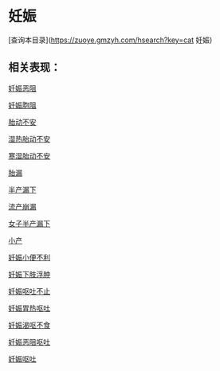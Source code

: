 # 妊娠
[查询本目录](https://zuoye.gmzyh.com/hsearch?key=cat 妊娠)

## 相关表现：

[妊娠恶阻](https://zuoye.gmzyh.com/search?key=妊娠恶阻)
[妊娠胞阻](https://zuoye.gmzyh.com/search?key=妊娠胞阻)
[胎动不安](https://zuoye.gmzyh.com/search?key=胎动不安)
[湿热胎动不安](https://zuoye.gmzyh.com/search?key=湿热胎动不安)
[寒湿胎动不安](https://zuoye.gmzyh.com/search?key=寒湿胎动不安)
[胎漏](https://zuoye.gmzyh.com/search?key=胎漏)
[半产漏下](https://zuoye.gmzyh.com/search?key=半产漏下)
[流产崩漏](https://zuoye.gmzyh.com/search?key=流产崩漏)
[女子半产漏下](https://zuoye.gmzyh.com/search?key=女子半产漏下)
[小产](https://zuoye.gmzyh.com/search?key=小产)
[妊娠小便不利](https://zuoye.gmzyh.com/search?key=妊娠小便不利)
[妊娠下肢浮肿](https://zuoye.gmzyh.com/search?key=妊娠下肢浮肿)
[妊娠呕吐不止](https://zuoye.gmzyh.com/search?key=妊娠呕吐不止)
[妊娠胃热呕吐](https://zuoye.gmzyh.com/search?key=妊娠胃热呕吐)
[妊娠渴呕不食](https://zuoye.gmzyh.com/search?key=妊娠渴呕不食)
[妊娠恶阻呕吐](https://zuoye.gmzyh.com/search?key=妊娠恶阻呕吐)
[妊娠呕吐](https://zuoye.gmzyh.com/search?key=妊娠呕吐)